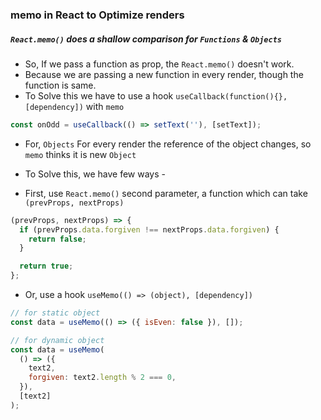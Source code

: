 ### memo in React to Optimize renders

##### `React.memo()` does a shallow comparison for `Functions` & `Objects`

- So, If we pass a function as prop, the `React.memo()` doesn't work.
- Because we are passing a new function in every render, though the function is same.
- To Solve this we have to use a hook `useCallback(function(){}, [dependency])` with `memo`

```js
const onOdd = useCallback(() => setText(''), [setText]);
```

- For, `Objects` For every render the reference of the object changes, so `memo` thinks it is new `Object`
- To Solve this, we have few ways -

- First, use `React.memo()` second parameter, a function which can take `(prevProps, nextProps)`

```js
(prevProps, nextProps) => {
  if (prevProps.data.forgiven !== nextProps.data.forgiven) {
    return false;
  }

  return true;
};
```

- Or, use a hook `useMemo(() => (object), [dependency])`

```js
// for static object
const data = useMemo(() => ({ isEven: false }), []);
```

```js
// for dynamic object
const data = useMemo(
  () => ({
    text2,
    forgiven: text2.length % 2 === 0,
  }),
  [text2]
);
```
